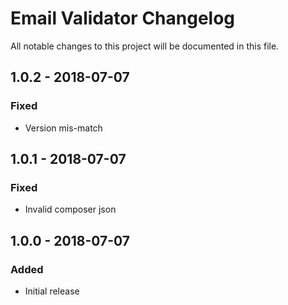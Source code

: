 # Email Validator Changelog

All notable changes to this project will be documented in this file.

## 1.0.2 - 2018-07-07

### Fixed
- Version mis-match 

## 1.0.1 - 2018-07-07

### Fixed
- Invalid composer json

## 1.0.0 - 2018-07-07

### Added
- Initial release
